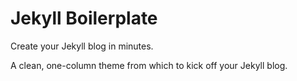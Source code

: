 
# Jekyll Boilerplate

Create your Jekyll blog in minutes. 

A clean, one-column theme from which to kick off your Jekyll blog. 
